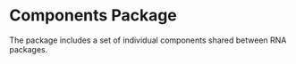 Components Package
=========

The package includes a set of individual components shared between RNA packages.
